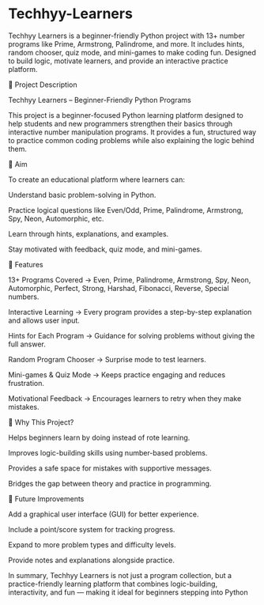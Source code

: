 # Techhyy-Learners
Techhyy Learners is a beginner-friendly Python project with 13+ number programs like Prime, Armstrong, Palindrome, and more. It includes hints, random chooser, quiz mode, and mini-games to make coding fun. Designed to build logic, motivate learners, and provide an interactive practice platform.

📌 Project Description

Techhyy Learners – Beginner-Friendly Python Programs

This project is a beginner-focused Python learning platform designed to help students and new programmers strengthen their basics through interactive number manipulation programs. It provides a fun, structured way to practice common coding problems while also explaining the logic behind them.

🎯 Aim

To create an educational platform where learners can:

Understand basic problem-solving in Python.

Practice logical questions like Even/Odd, Prime, Palindrome, Armstrong, Spy, Neon, Automorphic, etc.

Learn through hints, explanations, and examples.

Stay motivated with feedback, quiz mode, and mini-games.

📌 Features

13+ Programs Covered → Even, Prime, Palindrome, Armstrong, Spy, Neon, Automorphic, Perfect, Strong, Harshad, Fibonacci, Reverse, Special numbers.

Interactive Learning → Every program provides a step-by-step explanation and allows user input.

Hints for Each Program → Guidance for solving problems without giving the full answer.

Random Program Chooser → Surprise mode to test learners.

Mini-games & Quiz Mode → Keeps practice engaging and reduces frustration.

Motivational Feedback → Encourages learners to retry when they make mistakes.

🔑 Why This Project?

Helps beginners learn by doing instead of rote learning.

Improves logic-building skills using number-based problems.

Provides a safe space for mistakes with supportive messages.

Bridges the gap between theory and practice in programming.

🚀 Future Improvements

Add a graphical user interface (GUI) for better experience.

Include a point/score system for tracking progress.

Expand to more problem types and difficulty levels.

Provide notes and explanations alongside practice.

In summary, Techhyy Learners is not just a program collection, but a practice-friendly learning platform that combines logic-building, interactivity, and fun — making it ideal for beginners stepping into Python
